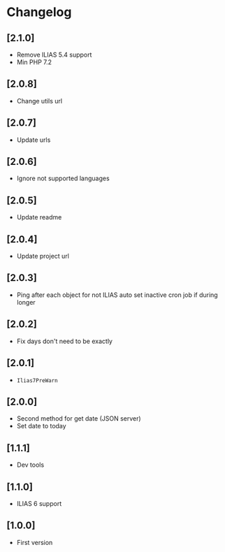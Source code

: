 # Changelog

## [2.1.0]
- Remove ILIAS 5.4 support
- Min PHP 7.2

## [2.0.8]
- Change utils url

## [2.0.7]
- Update urls

## [2.0.6]
- Ignore not supported languages

## [2.0.5]
- Update readme

## [2.0.4]
- Update project url

## [2.0.3]
- Ping after each object for not ILIAS auto set inactive cron job if during longer

## [2.0.2]
- Fix days don't need to be exactly

## [2.0.1]
- `Ilias7PreWarn`

## [2.0.0]
- Second method for get date (JSON server)
- Set date to today

## [1.1.1]
- Dev tools

## [1.1.0]
- ILIAS 6 support

## [1.0.0]
- First version

